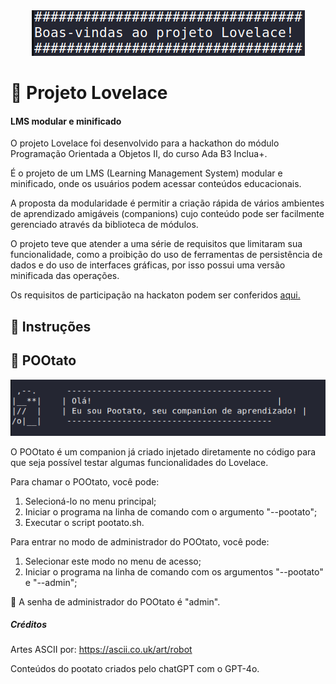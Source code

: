 <div style = "text-align: center;">
<img src="/Readme-content/boasvindas.png" alt="Print de um terminal onde está impresso o texto 'Boas-vindas ao Projeto Lovelace!'">
</div>

# 🤖 Projeto Lovelace
#### LMS modular e minificado
O projeto Lovelace foi desenvolvido para a hackathon do módulo Programação Orientada a Objetos II, do curso Ada B3 Inclua+.

É o projeto de um LMS (Learning Management System) modular e minificado, onde os usuários podem acessar conteúdos educacionais.

A proposta da modularidade é permitir a criação rápida de vários ambientes de aprendizado amigáveis (companions) cujo conteúdo pode ser facilmente gerenciado através da biblioteca de módulos.

O projeto teve que atender a uma série de requisitos que limitaram sua funcionalidade, como a proibição do uso de ferramentas de persistência de dados e do uso de interfaces gráficas, por isso possui uma versão minificada das operações.

Os requisitos de participação na hackaton podem ser conferidos [aqui.](https://gist.github.com/rafarocha#ada-lovelace-pootathon-poompetition-poodyssey)

## 📑 Instruções



## 🥔 POOtato

<div style = "text-align: center">
<img src="/Readme-content/pootato.png" alt="Print de um terminal onde aparece um robô impresso ASCII e o texto 'Olá! Eu sou o Pootato, seu companion de aprendizado!'">
</div>

O POOtato é um companion já criado injetado diretamente no código para que seja possível testar algumas funcionalidades do Lovelace.

Para chamar o POOtato, você pode:
1. Selecioná-lo no menu principal;
2. Iniciar o programa na linha de comando com o argumento "--pootato";
3. Executar o script pootato.sh.

Para entrar no modo de administrador do POOtato, você pode:
1. Selecionar este modo no menu de acesso;
2. Iniciar o programa na linha de comando com os argumentos "--pootato" e "--admin";

🛂 A senha de administrador do POOtato é "admin".


##### Créditos
Artes ASCII por: https://ascii.co.uk/art/robot

Conteúdos do pootato criados pelo chatGPT com o GPT-4o.


